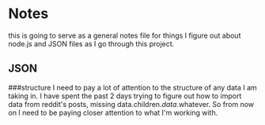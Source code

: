 # Notes
this is going to serve as a general notes file for things I figure out about
node.js and JSON files as I go through this project.

## JSON
###structure
I need to pay a lot of attention to the structure of any data I am taking in.
I have spent the past 2 days trying to figure out how to import data from
reddit's posts, missing data.children.*data*.whatever. So from now on I need
to be paying closer attention to what I'm working with.
